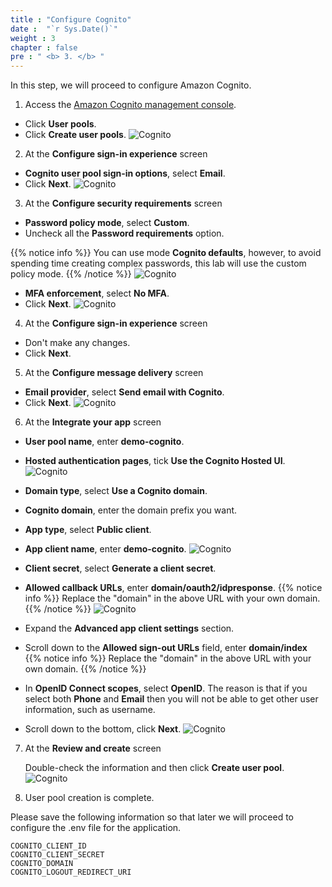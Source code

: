 ```yaml
---
title : "Configure Cognito"
date :  "`r Sys.Date()`" 
weight : 3
chapter : false
pre : " <b> 3. </b> "
---
```



In this step, we will proceed to configure Amazon Cognito.

1. Access the [Amazon Cognito management console](https://console.aws.amazon.com/cognito/v2/home).
  + Click **User pools**.
  + Click **Create user pools**.
![Cognito](/images/4.cognito/001-userpool.png)

2. At the **Configure sign-in experience** screen
  + **Cognito user pool sign-in options**, select **Email**.
  + Click **Next**.
![Cognito](/images/4.cognito/002-userpool.png)

3. At the **Configure security requirements** screen
  + **Password policy mode**, select **Custom**.
  + Uncheck all the **Password requirements** option.

  {{% notice info %}}
  You can use mode **Cognito defaults**, however, to avoid spending time creating complex passwords, this lab will use the custom policy mode.
  {{% /notice %}}
      ![Cognito](/images/4.cognito/003-userpool.png)
  + **MFA enforcement**, select **No MFA**.
  + Click **Next**.
![Cognito](/images/4.cognito/004-userpool.png)

4. At the **Configure sign-in experience** screen
  + Don't make any changes.
  + Click **Next**.


5. At the **Configure message delivery** screen
  + **Email provider**, select **Send email with Cognito**.
  + Click **Next**.
![Cognito](/images/4.cognito/005-userpool.png)

6. At the **Integrate your app** screen
  + **User pool name**, enter **demo-cognito**.
  + **Hosted authentication pages**, tick **Use the Cognito Hosted UI**.
  ![Cognito](/images/4.cognito/006-userpool.png)

  + **Domain type**, select **Use a Cognito domain**.
  + **Cognito domain**, enter the domain prefix you want.
  + **App type**, select **Public client**.
  + **App client name**, enter **demo-cognito**.
  ![Cognito](/images/4.cognito/007-userpool.png)
  + **Client secret**, select **Generate a client secret**.
  + **Allowed callback URLs**, enter **domain/oauth2/idpresponse**.
  {{% notice info %}}
   Replace the "domain" in the above URL with your own domain.
  {{% /notice %}}
![Cognito](/images/4.cognito/008-userpool.png)
  + Expand the **Advanced app client settings** section.
  + Scroll down to the **Allowed sign-out URLs** field, enter **domain/index**
  {{% notice info %}}
   Replace the "domain" in the above URL with your own domain.
  {{% /notice %}}
  + In **OpenID Connect scopes**, select **OpenID**. The reason is that if you select both **Phone** and **Email** then you will not be able to get other user information, such as username.
  + Scroll down to the bottom, click **Next**.
![Cognito](/images/4.cognito/009-userpool.png)

7. At the **Review and create** screen

     Double-check the information and then click **Create user pool**.
  ![Cognito](/images/4.cognito/010-userpool.png)

8. User pool creation is complete.

  Please save the following information so that later we will proceed to configure the .env file for the application.
  ```
  COGNITO_CLIENT_ID
  COGNITO_CLIENT_SECRET
  COGNITO_DOMAIN
  COGNITO_LOGOUT_REDIRECT_URI
  ````


